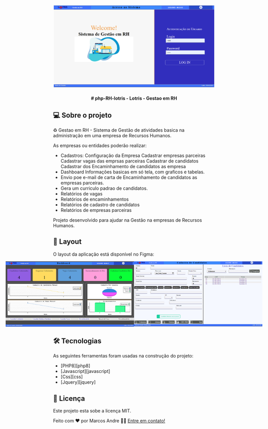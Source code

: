 <h1 align="center">
    <img alt="Lotris - Gestao de RH" title="Lotris - Gestao de RH" src="resources/assets/img/login-rh-lotris.png" width="500px"/>
</h1>
<h4 align="center"> 
# php-RH-lotris - Lotris - Gestao em RH
</h4>

## 💻 Sobre o projeto

♻ ️Gestao em RH - Sistema de Gestão de atividades basica na administração em uma empresa de Recursos Humanos.

As empresas ou entidades poderão realizar:
- Cadastros:
    Configuração da Empresa
    Cadastrar empresas parceiras
    Cadastrar vagas das emprsas parceiras
    Cadastrar de candidatos
    Cadastrar dos Encaminhamento de candidatos as empresa
- Dashboard
    Informações basicas em só tela, com graficos e tabelas.
- Envio poe e-mail de carta de Encaminhamento de candidatos as empresas parceiras.
- Gera um curriculo padrao de candidatos.
- Relatórios de vagas
- Relatórios de encaminhamentos
- Relatórios de cadastro de candidatos
- Relatórios de empresas parceiras

Projeto desenvolvido para ajudar na Gestão na empresas de Recursos Humanos.

## 🎨 Layout

O layout da aplicação está disponível no Figma:

<p align="center" style="display: flex; align-items: flex-start; justify-content: center;">
   <img alt="Lotris - Gestao de RH" title="Lotris - Gestao de RH" src="resources/assets/img/dashboard-rh-lotris.png" width="400px">

  <img alt="Lotris - Gestao de RH" title="Lotris - Gestao de RH" src="resources/assets/img/cadastro-rh-lotris.png" width="400px">
</p>

## 🛠 Tecnologias

As seguintes ferramentas foram usadas na construção do projeto:

- [PHP8][php8]
- [Javascript][javascript]
- [Css][css]
- [Jquery][jquery]

## 📝 Licença

Este projeto esta sobe a licença MIT.

Feito com ❤️ por Marcos Andre 👋🏽 [Entre em contato!](www.linkedin.com/in/mare-marcos-andre/)


